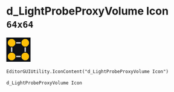 # d_LightProbeProxyVolume Icon `64x64`
<img src="/img/d_LightProbeProxyVolume%20Icon.png" width=64 height=64>

``` CSharp
EditorGUIUtility.IconContent("d_LightProbeProxyVolume Icon")
```
```
d_LightProbeProxyVolume Icon
```
